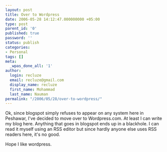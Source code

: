 ```yaml
---
layout: post
title: Over to Wordpress
date: 2006-05-28 14:12:47.000000000 +05:00
type: post
parent_id: '0'
published: true
password: ''
status: publish
categories:
- Personal
tags: []
meta:
  _wpas_done_all: '1'
author:
  login: recluze
  email: recluze@gmail.com
  display_name: recluze
  first_name: Mohammad
  last_name: Nauman
permalink: "/2006/05/28/over-to-wordpress/"
---
```

Ok, since blogspot simply refuses to appear on any system here in Peshawar, I've decided to move over to Wordpress.com. At least I can write my blog here. Anything that goes in blogspot ends up in a blackhole. I can read it myself using an RSS editor but since hardly anyone else uses RSS readers here, it's no good.

Hope I like wordpress.

